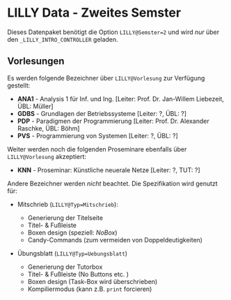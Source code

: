 # LILLY Data - Zweites Semster

Dieses Datenpaket benötigt die Option `LILLY@Semster=2` und wird *nur* über den `_LILLY_INTRO_CONTROLLER` geladen.

## Vorlesungen
Es werden folgende Bezeichner über `LILLY@Vorlesung` zur Verfügung gestellt:

- **ANA1** - Analysis 1 für Inf. und Ing.   [Leiter: Prof. Dr. Jan-Willem Liebezeit, ÜBL: Müller]
- **GDBS** - Grundlagen der Betriebssysteme [Leiter: ?, ÜBL: ?]
- **PDP**  - Paradigmen der Programmierung  [Leiter: Prof. Dr. Alexander Raschke, ÜBL: Böhm]
- **PVS**  - Programmierung von Systemen    [Leiter: ?, ÜBL: ?]

Weiter werden noch die folgenden Proseminare ebenfalls über `LILLY@Vorlesung` akzeptiert:

- **KNN**  - Proseminar: Künstliche neuerale Netze [Leiter: ?, TUT: ?]


Andere Bezeichner werden *nicht* beachtet. Die Spezifikation wird genutzt für:

- Mitschrieb (`LILLY@Typ=Mitschrieb`):
  - Generierung der Titelseite
  - Titel- & Fußleiste
  - Boxen design (speziell: *NoBox*)
  - Candy-Commands (zum vermeiden von Doppeldeutigkeiten)

- Übungsblatt (`LILLY@Typ=Uebungsblatt`)
  - Generierung der Tutorbox
  - Titel- & Fußleiste (No Buttons etc. )
  - Boxen design (Task-Box wird überschrieben)
  - Kompiliermodus (kann z.B. `print` forcieren)
